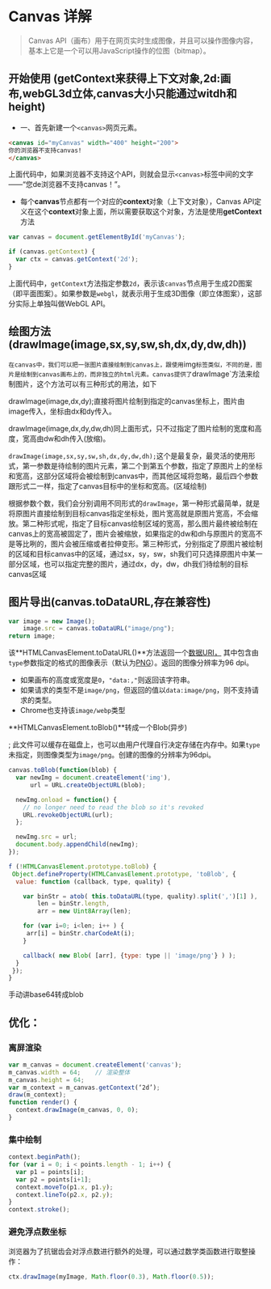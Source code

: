 # Canvas 详解

> Canvas API（画布）用于在网页实时生成图像，并且可以操作图像内容，基本上它是一个可以用JavaScript操作的位图（bitmap）。

## 开始使用 (getContext来获得上下文对象,2d:画布,webGL3d立体,canvas大小只能通过witdh和height)

- 一、首先新建一个`<canvas>`网页元素。

```html
<canvas id="myCanvas" width="400" height="200">
你的浏览器不支持canvas!
</canvas>
```

上面代码中，如果浏览器不支持这个API，则就会显示`<canvas>`标签中间的文字——“您de浏览器不支持canvas！”。

* 每个**canvas**节点都有一个对应的**context**对象（上下文对象），Canvas API定义在这个**context**对象上面，所以需要获取这个对象，方法是使用**getContext**方法

```js
var canvas = document.getElementById('myCanvas');

if (canvas.getContext) {
  var ctx = canvas.getContext('2d');
}
```

上面代码中，`getContext`方法指定参数`2d`，表示该`canvas`节点用于生成2D图案（即平面图案）。如果参数是`webgl`，就表示用于生成3D图像（即立体图案），这部分实际上单独叫做WebGL API。

## 绘图方法(drawImage(image,sx,sy,sw,sh,dx,dy,dw,dh))

`在canvas中，我们可以把一张图片直接绘制到canvas上，跟使用`img`标签类似，不同的是，图片是绘制到canvas画布上的，而非独立的html元素。canvas提供了`drawImage`方法来绘制图片，这个方法可以有三种形式的用法，如下

drawImage(image,dx,dy);直接将图片绘制到指定的canvas坐标上，图片由image传入，坐标由dx和dy传入。

drawImage(image,dx,dy,dw,dh)同上面形式，只不过指定了图片绘制的宽度和高度，宽高由dw和dh传入(放缩)。

`drawImage(image,sx,sy,sw,sh,dx,dy,dw,dh);`这个是最复杂，最灵活的使用形式，第一参数是待绘制的图片元素，第二个到第五个参数，指定了原图片上的坐标和宽高，这部分区域将会被绘制到canvas中，而其他区域将忽略，最后四个参数跟形式二一样，指定了canvas目标中的坐标和宽高。(区域绘制)

根据参数个数，我们会分别调用不同形式的`drawImage`，第一种形式最简单，就是将原图片直接绘制到目标canvas指定坐标处，图片宽高就是原图片宽高，不会缩放。第二种形式呢，指定了目标canvas绘制区域的宽高，那么图片最终被绘制在canvas上的宽高被固定了，图片会被缩放，如果指定的dw和dh与原图片的宽高不是等比咧的，图片会被压缩或者拉伸变形。第三种形式，分别指定了原图片被绘制的区域和目标canvas中的区域，通过sx，sy，sw，sh我们可只选择原图片中某一部分区域，也可以指定完整的图片，通过dx，dy，dw，dh我们待绘制的目标canvas区域

## 图片导出(canvas.toDataURL,存在兼容性)

```js
var image = new Image();
	image.src = canvas.toDataURL("image/png");
return image;
```

该**HTMLCanvasElement.toDataURL()**方法返回一个[数据URI，](https://developer.mozilla.org/en-US/docs/Web/HTTP/data_URIs)  其中包含由`type`参数指定的格式的图像表示（默认为[PNG](https://en.wikipedia.org/wiki/Portable_Network_Graphics)）。返回的图像分辨率为96 dpi。

- 如果画布的高度或宽度是`0`，`"data:,"`则返回该字符串。
- 如果请求的类型不是`image/png`，但返回的值以`data:image/png`，则不支持请求的类型。
- Chrome也支持该`image/webp`类型



**HTMLCanvasElement.toBlob()**转成一个Blob(异步)

; 此文件可以缓存在磁盘上，也可以由用户代理自行决定存储在内存中。如果`type`未指定，则图像类型为`image/png`。创建的图像的分辨率为96dpi。

```js
canvas.toBlob(function(blob) {
  var newImg = document.createElement('img'),
      url = URL.createObjectURL(blob);

  newImg.onload = function() {
    // no longer need to read the blob so it's revoked
    URL.revokeObjectURL(url);
  };

  newImg.src = url;
  document.body.appendChild(newImg);
});
```

```js
f (!HTMLCanvasElement.prototype.toBlob) {
 Object.defineProperty(HTMLCanvasElement.prototype, 'toBlob', {
  value: function (callback, type, quality) {

    var binStr = atob( this.toDataURL(type, quality).split(',')[1] ),
        len = binStr.length,
        arr = new Uint8Array(len);

    for (var i=0; i<len; i++ ) {
     arr[i] = binStr.charCodeAt(i);
    }

    callback( new Blob( [arr], {type: type || 'image/png'} ) );
  }
 });
}
```

手动讲base64转成blob

## 优化：

### 离屏渲染

```js
var m_canvas = document.createElement('canvas');
m_canvas.width = 64;    // 渲染整体
m_canvas.height = 64;
var m_context = m_canvas.getContext(‘2d’);
draw(m_context);
function render() {
  context.drawImage(m_canvas, 0, 0);
}
```

### 集中绘制

```js
context.beginPath();
for (var i = 0; i < points.length - 1; i++) {
  var p1 = points[i];
  var p2 = points[i+1];
  context.moveTo(p1.x, p1.y);
  context.lineTo(p2.x, p2.y);
}
context.stroke();
```

### 避免浮点数坐标

浏览器为了抗锯齿会对浮点数进行额外的处理，可以通过数学类函数进行取整操作：

```js
ctx.drawImage(myImage, Math.floor(0.3), Math.floor(0.5));
```